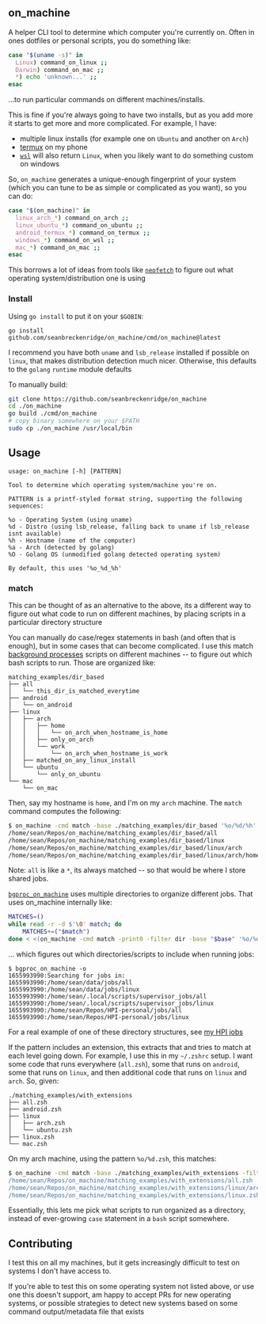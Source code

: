 ## on_machine

A helper CLI tool to determine which computer you're currently on. Often in ones dotfiles or personal scripts, you do something like:

```bash
case "$(uname -s)" in
  Linux) command_on_linux ;;
  Darwin) command_on_mac ;;
  *) echo 'unknown...' ;;
esac
```

...to run particular commands on different machines/installs.

This is fine if you're always going to have two installs, but as you add more it starts to get more and more complicated. For example, I have:

- multiple linux installs (for example one on `Ubuntu` and another on `Arch`)
- [termux](https://termux.com/) on my phone
- [`wsl`](https://docs.microsoft.com/en-us/windows/wsl/install) will also return `Linux`, when you likely want to do something custom on windows

So, `on_machine` generates a unique-enough fingerprint of your system (which you can tune to be as simple or complicated as you want), so you can do:

```bash
case "$(on_machine)" in
  linux_arch_*) command_on_arch ;;
  linux_ubuntu_*) command_on_ubuntu ;;
  android_termux_*) command_on_termux ;;
  windows_*) command_on_wsl ;;
  mac_*) command_on_mac ;;
esac
```

This borrows a lot of ideas from tools like [`neofetch`](https://github.com/dylanaraps/neofetch) to figure out what operating system/distribution one is using

### Install

Using `go install` to put it on your `$GOBIN`:

`go install github.com/seanbreckenridge/on_machine/cmd/on_machine@latest`

I recommend you have both `uname` and `lsb_release` installed if possible on `linux`, that makes distribution detection much nicer. Otherwise, this defaults to the `golang` `runtime` module defaults

To manually build:

```bash
git clone https://github.com/seanbreckenridge/on_machine
cd ./on_machine
go build ./cmd/on_machine
# copy binary somewhere on your $PATH
sudo cp ./on_machine /usr/local/bin
```

## Usage

```
usage: on_machine [-h] [PATTERN]

Tool to determine which operating system/machine you're on.

PATTERN is a printf-styled format string, supporting the following sequences:

%o - Operating System (using uname)
%d - Distro (using lsb_release, falling back to uname if lsb_release isnt available)
%h - Hostname (name of the computer)
%a - Arch (detected by golang)
%O - Golang OS (unmodified golang detected operating system)

By default, this uses '%o_%d_%h'
```

### match

This can be thought of as an alternative to the above, its a different way to figure out what code to run on different machines, by placing scripts in a particular directory structure

You can manually do case/regex statements in bash (and often that is enough), but in some cases that can become complicated. I use this match [background processes](https://github.com/seanbreckenridge/bgproc) scripts on different machines -- to figure out which bash scripts to run. Those are organized like:

```
matching_examples/dir_based
├── all
│   └── this_dir_is_matched_everytime
├── android
│   └── on_android
├── linux
│   ├── arch
│   │   ├── home
│   │   │   └── on_arch_when_hostname_is_home
│   │   ├── only_on_arch
│   │   └── work
│   │       └── on_arch_when_hostname_is_work
│   ├── matched_on_any_linux_install
│   └── ubuntu
│       └── only_on_ubuntu
└── mac
    └── on_mac
```

Then, say my hostname is `home`, and I'm on my `arch` machine. The `match` command computes the following:

```bash
$ on_machine -cmd match -base ./matching_examples/dir_based '%o/%d/%h'
/home/sean/Repos/on_machine/matching_examples/dir_based/all
/home/sean/Repos/on_machine/matching_examples/dir_based/linux
/home/sean/Repos/on_machine/matching_examples/dir_based/linux/arch
/home/sean/Repos/on_machine/matching_examples/dir_based/linux/arch/home
```

Note: `all` is like a `*`, its always matched -- so that would be where I store shared jobs.

[`bgproc_on_machine`](https://github.com/seanbreckenridge/bgproc/blob/master/bgproc_on_machine) uses multiple directories to organize different jobs. That uses on_machine internally like:

```bash
MATCHES=()
while read -r -d $'\0' match; do
	MATCHES+=("$match")
done < <(on_machine -cmd match -print0 -filter dir -base "$base" '%o/%d')
```

... which figures out which directories/scripts to include when running jobs:

```
$ bgproc_on_machine -o
1655993990:Searching for jobs in:
1655993990:/home/sean/data/jobs/all
1655993990:/home/sean/data/jobs/linux
1655993990:/home/sean/.local/scripts/supervisor_jobs/all
1655993990:/home/sean/.local/scripts/supervisor_jobs/linux
1655993990:/home/sean/Repos/HPI-personal/jobs/all
1655993990:/home/sean/Repos/HPI-personal/jobs/linux
```

For a real example of one of these directory structures, see [my HPI jobs](https://github.com/seanbreckenridge/HPI-personal/tree/master/jobs)

If the pattern includes an extension, this extracts that and tries to match at each level going down. For example, I use this in my `~/.zshrc` setup. I want some code that runs everywhere (`all.zsh`), some that runs on `android`, some that runs on `linux`, and then additional code that runs on `linux` and `arch`. So, given:

```
./matching_examples/with_extensions
├── all.zsh
├── android.zsh
├── linux
│   ├── arch.zsh
│   └── ubuntu.zsh
├── linux.zsh
└── mac.zsh
```

On my arch machine, using the pattern `%o/%d.zsh`, this matches:

```bash
$ on_machine -cmd match -base ./matching_examples/with_extensions -filter file '%o/%d.zsh
/home/sean/Repos/on_machine/matching_examples/with_extensions/all.zsh
/home/sean/Repos/on_machine/matching_examples/with_extensions/linux/arch.zsh
/home/sean/Repos/on_machine/matching_examples/with_extensions/linux.zsh
```

Essentially, this lets me pick what scripts to run organized as a directory, instead of ever-growing `case` statement in a `bash` script somewhere.

## Contributing

I test this on all my machines, but it gets increasingly difficult to test on systems I don't have access to.

If you're able to test this on some operating system not listed above, or use one this doesn't support, am happy to accept PRs for new operating systems, or possible strategies to detect new systems based on some command output/metadata file that exists
